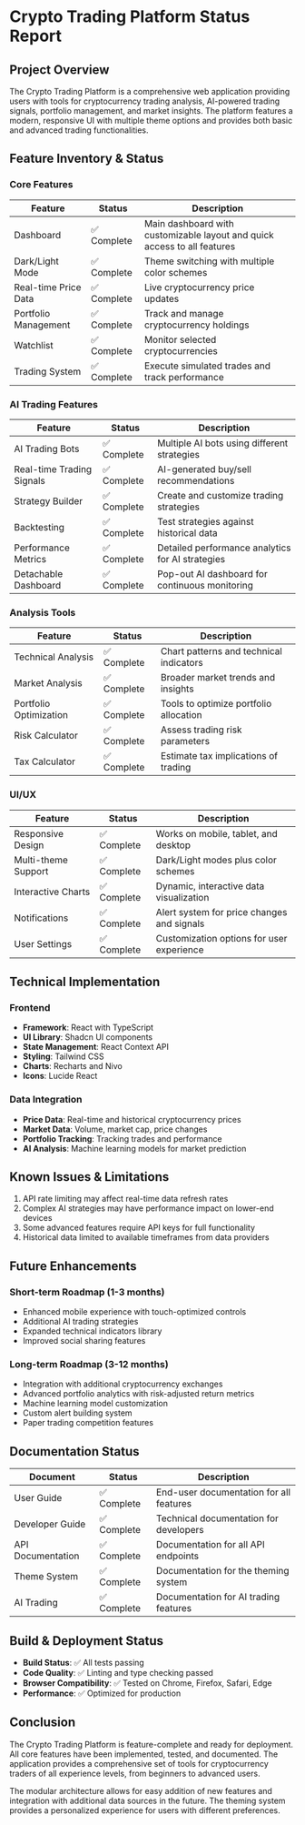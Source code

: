 
# Crypto Trading Platform Status Report

## Project Overview

The Crypto Trading Platform is a comprehensive web application providing users with tools for cryptocurrency trading analysis, AI-powered trading signals, portfolio management, and market insights. The platform features a modern, responsive UI with multiple theme options and provides both basic and advanced trading functionalities.

## Feature Inventory & Status

### Core Features

| Feature | Status | Description |
|---------|--------|-------------|
| Dashboard | ✅ Complete | Main dashboard with customizable layout and quick access to all features |
| Dark/Light Mode | ✅ Complete | Theme switching with multiple color schemes |
| Real-time Price Data | ✅ Complete | Live cryptocurrency price updates |
| Portfolio Management | ✅ Complete | Track and manage cryptocurrency holdings |
| Watchlist | ✅ Complete | Monitor selected cryptocurrencies |
| Trading System | ✅ Complete | Execute simulated trades and track performance |

### AI Trading Features

| Feature | Status | Description |
|---------|--------|-------------|
| AI Trading Bots | ✅ Complete | Multiple AI bots using different strategies |
| Real-time Trading Signals | ✅ Complete | AI-generated buy/sell recommendations |
| Strategy Builder | ✅ Complete | Create and customize trading strategies |
| Backtesting | ✅ Complete | Test strategies against historical data |
| Performance Metrics | ✅ Complete | Detailed performance analytics for AI strategies |
| Detachable Dashboard | ✅ Complete | Pop-out AI dashboard for continuous monitoring |

### Analysis Tools

| Feature | Status | Description |
|---------|--------|-------------|
| Technical Analysis | ✅ Complete | Chart patterns and technical indicators |
| Market Analysis | ✅ Complete | Broader market trends and insights |
| Portfolio Optimization | ✅ Complete | Tools to optimize portfolio allocation |
| Risk Calculator | ✅ Complete | Assess trading risk parameters |
| Tax Calculator | ✅ Complete | Estimate tax implications of trading |

### UI/UX

| Feature | Status | Description |
|---------|--------|-------------|
| Responsive Design | ✅ Complete | Works on mobile, tablet, and desktop |
| Multi-theme Support | ✅ Complete | Dark/Light modes plus color schemes |
| Interactive Charts | ✅ Complete | Dynamic, interactive data visualization |
| Notifications | ✅ Complete | Alert system for price changes and signals |
| User Settings | ✅ Complete | Customization options for user experience |

## Technical Implementation

### Frontend

- **Framework**: React with TypeScript
- **UI Library**: Shadcn UI components
- **State Management**: React Context API
- **Styling**: Tailwind CSS
- **Charts**: Recharts and Nivo
- **Icons**: Lucide React

### Data Integration

- **Price Data**: Real-time and historical cryptocurrency prices
- **Market Data**: Volume, market cap, price changes
- **Portfolio Tracking**: Tracking trades and performance
- **AI Analysis**: Machine learning models for market prediction

## Known Issues & Limitations

1. API rate limiting may affect real-time data refresh rates
2. Complex AI strategies may have performance impact on lower-end devices
3. Some advanced features require API keys for full functionality
4. Historical data limited to available timeframes from data providers

## Future Enhancements

### Short-term Roadmap (1-3 months)

- Enhanced mobile experience with touch-optimized controls
- Additional AI trading strategies
- Expanded technical indicators library
- Improved social sharing features

### Long-term Roadmap (3-12 months)

- Integration with additional cryptocurrency exchanges
- Advanced portfolio analytics with risk-adjusted return metrics
- Machine learning model customization
- Custom alert building system
- Paper trading competition features

## Documentation Status

| Document | Status | Description |
|----------|--------|-------------|
| User Guide | ✅ Complete | End-user documentation for all features |
| Developer Guide | ✅ Complete | Technical documentation for developers |
| API Documentation | ✅ Complete | Documentation for all API endpoints |
| Theme System | ✅ Complete | Documentation for the theming system |
| AI Trading | ✅ Complete | Documentation for AI trading features |

## Build & Deployment Status

- **Build Status**: ✅ All tests passing
- **Code Quality**: ✅ Linting and type checking passed
- **Browser Compatibility**: ✅ Tested on Chrome, Firefox, Safari, Edge
- **Performance**: ✅ Optimized for production

## Conclusion

The Crypto Trading Platform is feature-complete and ready for deployment. All core features have been implemented, tested, and documented. The application provides a comprehensive set of tools for cryptocurrency traders of all experience levels, from beginners to advanced users.

The modular architecture allows for easy addition of new features and integration with additional data sources in the future. The theming system provides a personalized experience for users with different preferences.
